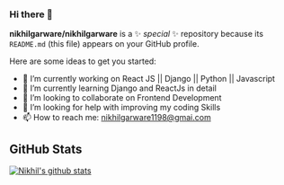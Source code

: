 ### Hi there 👋

**nikhilgarware/nikhilgarware** is a ✨ _special_ ✨ repository because its `README.md` (this file) appears on your GitHub profile.

Here are some ideas to get you started:

- 🔭 I’m currently working on React JS || Django || Python || Javascript
- 🌱 I’m currently learning Django and ReactJs in detail
- 👯 I’m looking to collaborate on Frontend Development
- 🤔 I’m looking for help with improving my coding Skills
- 📫 How to reach me: nikhilgarware1198@gmai.com
## GitHub Stats
[![Nikhil's github stats](https://github-readme-stats.vercel.app/api?username=nikhilgarware)](https://github.com/nikhilgarware/github-readme-stats)

